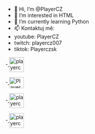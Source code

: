 - 👋 Hi, I’m @PlayerCZ
- 👀 I’m interested in HTML
- 🌱 I’m currently learning Python
- 📫 Kontaktuj mě:
-   youtube: PlayerCZ 
-   twitch: playercz007 
-   tiktok: Playerczsk 

-<a href="https://www.instagram.com/playercz_/" target="blank">
  <img align="center" src="https://save.flowerhost.tk/instagram.jpg" alt="playercz_" height="40" width="40" />
</a>

-<a href="https://www.youtube.com/channel/UCiRikk7Yrnb1Uj3rt_N7hpw" target="blank">
  <img align="center" src="https://save.flowerhost.tk/youtube.png" alt="PlayerCZ" height="30" width="40" />
</a>

-<a href="https://www.twitch.tv/playercz007" target="blank">
  <img align="center" src="https://save.flowerhost.tk/twitch.png" alt="playercz007" height="40" width="40" />
</a>

-<a href="https://www.tiktok.com/@playerczsk" target="blank">
  <img align="center" src="https://save.flowerhost.tk/tiktok.jpg" alt="playerczsk" height="40" width="40" />
</a>
